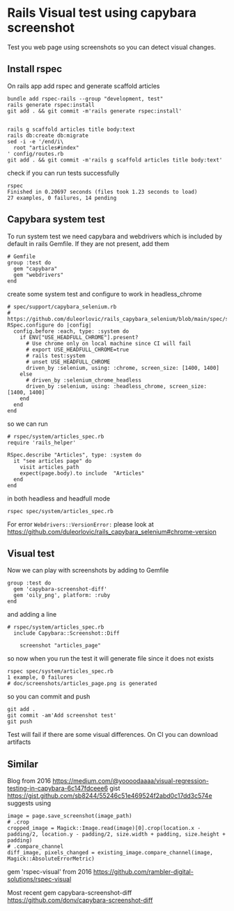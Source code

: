 # Rails Visual test using capybara screenshot

Test you web page using screenshots so you can detect visual changes.

## Install rspec

On rails app add rspec and generate scaffold articles

```
bundle add rspec-rails --group "development, test"
rails generate rspec:install
git add . && git commit -m'rails generate rspec:install'


rails g scaffold articles title body:text
rails db:create db:migrate
sed -i -e '/end/i\
  root "articles#index"
' config/routes.rb
git add . && git commit -m'rails g scaffold articles title body:text'
```

check if you can run tests successfully
```
rspec
Finished in 0.20697 seconds (files took 1.23 seconds to load)
27 examples, 0 failures, 14 pending
```

## Capybara system test

To run system test we need capybara and webdrivers which is included by default
in rails Gemfile. If they are not present, add them
```
# Gemfile
group :test do
  gem "capybara"
  gem "webdrivers"
end
```
create some system test and configure to work in headless_chrome
```
# spec/support/capybara_selenium.rb
# https://github.com/duleorlovic/rails_capybara_selenium/blob/main/spec/support/capybara_selenium.rb
RSpec.configure do |config|
  config.before :each, type: :system do
    if ENV["USE_HEADFULL_CHROME"].present?
      # Use chrome only on local machine since CI will fail
      # export USE_HEADFULL_CHROME=true
      # rails test:system
      # unset USE_HEADFULL_CHROME
      driven_by :selenium, using: :chrome, screen_size: [1400, 1400]
    else
      # driven_by :selenium_chrome_headless
      driven_by :selenium, using: :headless_chrome, screen_size: [1400, 1400]
    end
  end
end
```

so we can run

```
# rspec/system/articles_spec.rb
require 'rails_helper'

RSpec.describe "Articles", type: :system do
  it "see articles page" do
    visit articles_path
    expect(page.body).to include  "Articles"
  end
end
```

in both headless and headfull mode

```
rspec spec/system/articles_spec.rb
```

For error `Webdrivers::VersionError:` please look at
https://github.com/duleorlovic/rails_capybara_selenium#chrome-version

## Visual test

Now we can play with screenshots by adding to Gemfile

```
group :test do
  gem 'capybara-screenshot-diff'
  gem 'oily_png', platform: :ruby
end
```

and adding a line
```
# rspec/system/articles_spec.rb
  include Capybara::Screenshot::Diff

    screenshot "articles_page"
```

so now when you run the test it will generate file since it does not exists

```
rspec spec/system/articles_spec.rb
1 example, 0 failures
# doc/screenshots/articles_page.png is generated
```

so you can commit and push
```
git add .
git commit -am'Add screenshot test'
git push
```

Test will fail if there are some visual differences.
On CI you can download artifacts

## Similar

Blog from 2016 https://medium.com/@yoooodaaaa/visual-regression-testing-in-capybara-6c147fdceee6
gist https://gist.github.com/sb8244/55246c51e469524f2abd0c17dd3c574e
suggests using
```
image = page.save_screenshot(image_path)
# .crop
cropped_image = Magick::Image.read(image)[0].crop(location.x - padding/2, location.y - padding/2, size.width + padding, size.height + padding)
# .compare_channel
diff_image, pixels_changed = existing_image.compare_channel(image, Magick::AbsoluteErrorMetric)
```

gem 'rspec-visual' from 2016 https://github.com/rambler-digital-solutions/rspec-visual

Most recent gem capybara-screenshot-diff https://github.com/donv/capybara-screenshot-diff
